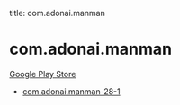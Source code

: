 title: com.adonai.manman
# com.adonai.manman


[Google Play Store](https://play.google.com/store/apps/details?id=com.adonai.manman)


* [com.adonai.manman-28-1](./com.adonai.manman-28-1/)